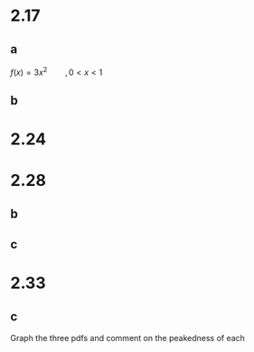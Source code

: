 # 2.17

## a

$f(x)=3x^2\qquad,0<x<1$



## b


# 2.24

# 2.28
## b

## c

# 2.33
## c
Graph the three pdfs and comment on the peakedness of each